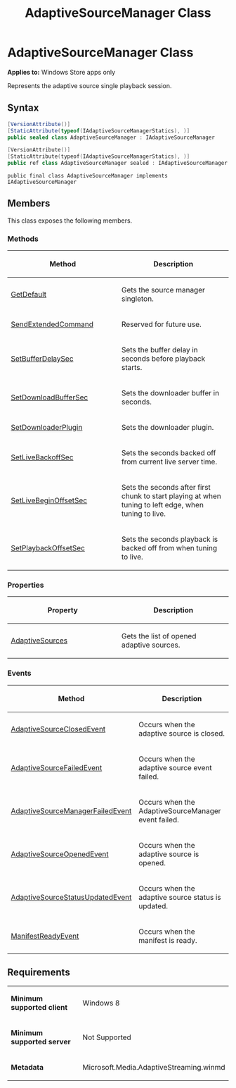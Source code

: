 ﻿---
title: AdaptiveSourceManager Class
TOCTitle: AdaptiveSourceManager Class
ms:assetid: e8073a26-452b-461a-9a0f-32085dc000ae
ms:mtpsurl: https://msdn.microsoft.com/en-us/library/JJ822860(v=VS.90)
ms:contentKeyID: 50079614
ms.date: 11/19/2012
mtps_version: v=VS.90
dev_langs:
- csharp
- c++
- jscript
---

# AdaptiveSourceManager Class

**Applies to:** Windows Store apps only

Represents the adaptive source single playback session.

## Syntax

``` csharp
[VersionAttribute()]
[StaticAttribute(typeof(IAdaptiveSourceManagerStatics), )]
public sealed class AdaptiveSourceManager : IAdaptiveSourceManager
```

``` c++
[VersionAttribute()]
[StaticAttribute(typeof(IAdaptiveSourceManagerStatics), )]
public ref class AdaptiveSourceManager sealed : IAdaptiveSourceManager
```

``` jscript
public final class AdaptiveSourceManager implements IAdaptiveSourceManager
```

## Members

This class exposes the following members.

### Methods

<table>
<colgroup>
<col style="width: 50%" />
<col style="width: 50%" />
</colgroup>
<thead>
<tr class="header">
<th><p>Method</p></th>
<th><p>Description</p></th>
</tr>
</thead>
<tbody>
<tr class="odd">
<td><p><a href="adaptivesourcemanager-getdefault-method.md">GetDefault</a></p></td>
<td><p>Gets the source manager singleton.</p></td>
</tr>
<tr class="even">
<td><p><a href="adaptivesourcemanager-sendextendedcommand-method.md">SendExtendedCommand</a></p></td>
<td><p>Reserved for future use.</p></td>
</tr>
<tr class="odd">
<td><p><a href="adaptivesourcemanager-setbufferdelaysec-method.md">SetBufferDelaySec</a></p></td>
<td><p>Sets the buffer delay in seconds before playback starts.</p></td>
</tr>
<tr class="even">
<td><p><a href="adaptivesourcemanager-setdownloadbuffersec-method.md">SetDownloadBufferSec</a></p></td>
<td><p>Sets the downloader buffer in seconds.</p></td>
</tr>
<tr class="odd">
<td><p><a href="adaptivesourcemanager-setdownloaderplugin-method.md">SetDownloaderPlugin</a></p></td>
<td><p>Sets the downloader plugin.</p></td>
</tr>
<tr class="even">
<td><p><a href="adaptivesourcemanager-setlivebackoffsec-method.md">SetLiveBackoffSec</a></p></td>
<td><p>Sets the seconds backed off from current live server time.</p></td>
</tr>
<tr class="odd">
<td><p><a href="adaptivesourcemanager-setlivebeginoffsetsec-method.md">SetLiveBeginOffsetSec</a></p></td>
<td><p>Sets the seconds after first chunk to start playing at when tuning to left edge, when tuning to live.</p></td>
</tr>
<tr class="even">
<td><p><a href="adaptivesourcemanager-setplaybackoffsetsec-method.md">SetPlaybackOffsetSec</a></p></td>
<td><p>Sets the seconds playback is backed off from when tuning to live.</p></td>
</tr>
</tbody>
</table>


### Properties

<table>
<colgroup>
<col style="width: 50%" />
<col style="width: 50%" />
</colgroup>
<thead>
<tr class="header">
<th><p>Property</p></th>
<th><p>Description</p></th>
</tr>
</thead>
<tbody>
<tr class="odd">
<td><p><a href="adaptivesourcemanager-adaptivesources-property.md">AdaptiveSources</a></p></td>
<td><p>Gets the list of opened adaptive sources.</p></td>
</tr>
</tbody>
</table>


### Events

<table>
<colgroup>
<col style="width: 50%" />
<col style="width: 50%" />
</colgroup>
<thead>
<tr class="header">
<th><p>Method</p></th>
<th><p>Description</p></th>
</tr>
</thead>
<tbody>
<tr class="odd">
<td><p><a href="adaptivesourcemanager-adaptivesourceclosedevent-event.md">AdaptiveSourceClosedEvent</a></p></td>
<td><p>Occurs when the adaptive source is closed.</p></td>
</tr>
<tr class="even">
<td><p><a href="adaptivesourcemanager-adaptivesourcefailedevent-event.md">AdaptiveSourceFailedEvent</a></p></td>
<td><p>Occurs when the adaptive source event failed.</p></td>
</tr>
<tr class="odd">
<td><p><a href="adaptivesourcemanager-adaptivesourcemanagerfailedevent-event.md">AdaptiveSourceManagerFailedEvent</a></p></td>
<td><p>Occurs when the AdaptiveSourceManager event failed.</p></td>
</tr>
<tr class="even">
<td><p><a href="adaptivesourcemanager-adaptivesourceopenedevent-event.md">AdaptiveSourceOpenedEvent</a></p></td>
<td><p>Occurs when the adaptive source is opened.</p></td>
</tr>
<tr class="odd">
<td><p><a href="adaptivesourcemanager-adaptivesourcestatusupdatedevent-event.md">AdaptiveSourceStatusUpdatedEvent</a></p></td>
<td><p>Occurs when the adaptive source status is updated.</p></td>
</tr>
<tr class="even">
<td><p><a href="adaptivesourcemanager-manifestreadyevent-event.md">ManifestReadyEvent</a></p></td>
<td><p>Occurs when the manifest is ready.</p></td>
</tr>
</tbody>
</table>


## Requirements

<table>
<colgroup>
<col style="width: 50%" />
<col style="width: 50%" />
</colgroup>
<tbody>
<tr class="odd">
<td><p><strong>Minimum supported client</strong></p></td>
<td><p>Windows 8</p></td>
</tr>
<tr class="even">
<td><p><strong>Minimum supported server</strong></p></td>
<td><p>Not Supported</p></td>
</tr>
<tr class="odd">
<td><p><strong>Metadata</strong></p></td>
<td><p>Microsoft.Media.AdaptiveStreaming.winmd</p></td>
</tr>
</tbody>
</table>

